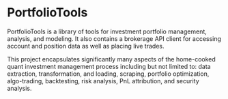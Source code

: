 # PortfolioTools


PortfolioTools is a library of tools for investment portfolio management, analysis, and modeling. It also contains
a brokerage API client for accessing account and position data as well as placing live trades.

This project encapsulates significantly many aspects of the home-cooked quant investment management process including but
not limited to: data extraction, transformation, and loading, scraping, portfolio optimization, algo-trading, backtesting,
risk analysis, PnL attribution, and security analysis.

